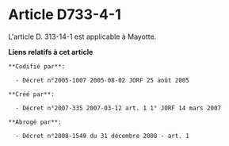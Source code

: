 # Article D733-4-1

L'article D. 313-14-1 est applicable à Mayotte.

**Liens relatifs à cet article**

	**Codifié par**:

	  - Décret n°2005-1007 2005-08-02 JORF 25 août 2005

	**Créé par**:

	  - Décret n°2007-335 2007-03-12 art. 1 1° JORF 14 mars 2007

	**Abrogé par**:

	  - Décret n°2008-1549 du 31 décembre 2008 - art. 1
